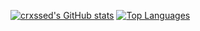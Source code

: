 [![crxssed's GitHub stats](https://github-readme-stats.vercel.app/api?username=crxssed7&show_icons=true&theme=github_dark&hide_border=true)](https://github.com/crxssed7)
[![Top Languages](https://github-readme-stats.vercel.app/api/top-langs/?username=crxssed7&layout=compact&theme=github_dark&hide_border=true)](https://github.com/crxssed7)
